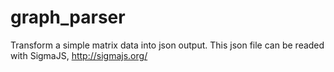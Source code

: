 # graph_parser
Transform a simple matrix data into json output. This json file can be readed with SigmaJS, http://sigmajs.org/ 
